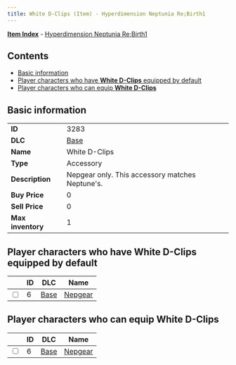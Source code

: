 ```yaml
---
title: White D-Clips (Item) - Hyperdimension Neptunia Re;Birth1
---
```


[**Item Index**](/neptunia/rb1/item/index.html) - [Hyperdimension Neptunia Re;Birth1](/neptunia/rb1)

## Contents

- [Basic information](#basic-information)
- [Player characters who have **White D-Clips** equipped by default](#player-characters-who-have-white-d-clips-equipped-by-default)
- [Player characters who can equip **White D-Clips**](#player-characters-who-can-equip-white-d-clips)

## Basic information

|   |   |
| -- | -- |
| **ID** | 3283 |
| **DLC** | [Base](/neptunia/rb1/dlc/1-base.html) |
| **Name** | White D-Clips |
| **Type** | Accessory |
| **Description** | Nepgear only. This accessory matches Neptune's. |
| **Buy Price** | 0 |
| **Sell Price** | 0 |
| **Max inventory** | 1 |


## Player characters who have **White D-Clips** equipped by default

|    | ID | DLC | Name |
| -- | -- | --- | ---- |
| <input type="checkbox" id="rb1-player-1-6" class="trackbox" /> | 6 | [Base](/neptunia/rb1/dlc/1-base.html) | [Nepgear](/neptunia/rb1/player/1-6-nepgear.html) |


## Player characters who can equip **White D-Clips**

|    | ID | DLC | Name |
| -- | -- | --- | ---- |
| <input type="checkbox" id="rb1-player-1-6" class="trackbox" /> | 6 | [Base](/neptunia/rb1/dlc/1-base.html) | [Nepgear](/neptunia/rb1/player/1-6-nepgear.html) |
